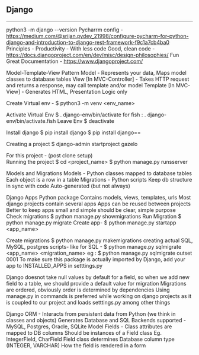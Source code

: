 Django
------
------
python3 -m django --version
Pycharrm config - https://medium.com/@srijan.pydev_21998/configure-pycharm-for-python-django-and-introduction-to-django-rest-framework-f9c1a7cb4ba0
Principles - 
Productivity - With less code
Good, clean code - https://docs.djangoproject.com/en/dev/misc/design-philosophies/
Fun
Great Documentation - https://www.djangoproject.com/


Model-Template-View Pattern
Model - Represents your data, Maps model classes to database tables
View [In MVC-Controller] - Takes HTTP request and returns a response, may call template and/or model
Template [In MVC-View] - Generates HTML, Presentation Logic only



Create Virtual env - 
	$ python3 -m venv <env_name>

Activate Virtual Env
		$ . django-env/bin/activate
	for fish  :
  . django-env/bin/activate.fish
Leave Env
	$ deactivate

Install django 
	$ pip install django
	$ pip install django==<VERSION>



Creating a project
$ django-admin startproject gazelo

For this project - (post clone setup)  
Running the project
$ cd <project_name>
$ python manage.py runsserver



Models and Migrations
Models - 
Python classes mapped to database tables
Each object is a row in a table
Migrations -
Python scripts
Keep db structure in sync with code
Auto-generated (but not always)

Django Apps
Python package
Contains models, views, templates, urls
Most django projects contain several apps
Apps can be reused between projects
Better to keep apps small and simple
should be clear, simple purpose
Check migrations
$ python manage.py showmigrations
Run Migration
$ python manage.py migrate
Create app- 
	$ python manage.py startapp <app_name>

Create migrations
	$ python manage.py makemigrations
creating actual SQL, MySQL, postgres scripts-
like for SQL - 
$ python manage.py sqlmigrate <app_name> <migration_name> 
eg : $ python manage.py sqlmigrate outset 0001
To make sure this package is actually imported by Django, add your app to INSTALLED_APPS in setttings.py

Django doesnot take null values by default for a field, so when we add new field to a table, we should provide a default value for migration
Migrations are ordered, obviously
order is determined by dependencies
Using manage.py in commands is preferred while working on django projects as it is coupled to our project and loads setttings.py among other things

Django ORM - 
Interacts from persistent data from Python (we think in classes and objects)
Generates Database and SQL
Backends supported - MySQL, Postgres, Oracle, SQLite
Model Fields -
Class attributes are mapped to DB columns
Should be instances of a Field class
Eg. IntegerField, CharField
Field class determines
Database column type (INTEGER, VARCHAR)
How the field is rendered in a form

